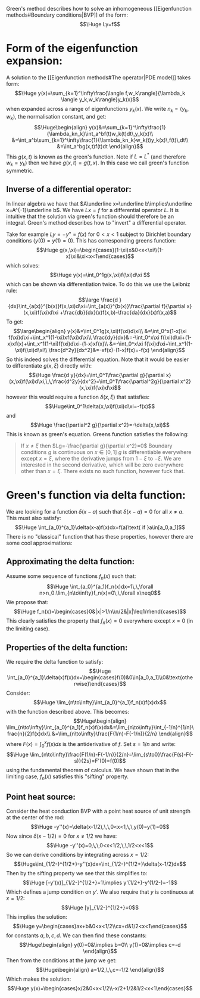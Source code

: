 Green's method describes how to solve an inhomogeneous [[Eigenfunction methods#Boundary conditions|BVP]] of the form:$$\Huge Ly=f$$

# Form of the eigenfunction expansion:

A solution to the [[Eigenfunction methods#The operator|PDE model]] takes form:$$\Huge y(x)=\sum_{k=1}^\infty\frac{\langle f,w_k\rangle}{\lambda_k \langle y_k,w_k\rangle}y_k(x)$$when expanded across a range of eigenfunctions $y_k(x)$. We write $n_k=\langle y_k,w_k\rangle$, the normalisation constant, and get:$$\Huge\begin{align}
y(x)&=\sum_{k=1}^\infty\frac{1}{\lambda_kn_k}\int_a^bf(t)w_k(t)dt\,y_k(x)\\
&=\int_a^b\sum_{k=1}^\infty\frac{1}{\lambda_kn_k}w_k(t)y_k(x)\,f(t)\,dt\\
&=\int_a^bg(x,t)f(t)dt
\end{align}$$This $g(x,t)$ is known as the green's function. Note if $L=L^*$ (and therefore $w_k=y_k$) then we have $g(x,t)=g(t,x)$. In this case we call green's function symmetric.

## Inverse of a differential operator:
In linear algebra we have that $A\underline x=\underline b\implies\underline x=A^{-1}\underline b$. We have $Lx=f$ for a differential operator $L$. It is intuitive that the solution via green's function should therefore be an integral. Green's method describes how to "invert" a differential operator.

Take for example $Ly=-y''=f(x)$ for $0<x<1$ subject to Dirichlet boundary conditions  ($y(0)=y(1)=0$). This has corresponding greens function:$$\Huge g(x,\xi)=\begin{cases}(1-\xi)x&0<x<\xi\\(1-x)\xi&\xi<x<1\end{cases}$$which solves:$$\Huge y(x)=\int_0^1g(x,\xi)f(\xi)d\xi $$which can be shown via differentiation twice. To do this we use the Leibniz rule:$$\large \frac{d }{dx}\int_{a(x)}^{b(x)}f(x,\xi)d\xi=\int_{a(x)}^{b(x)}\frac{\partial f}{\partial x}(x,\xi)f(\xi)d\xi +\frac{db}{dx}(x)f(x,b)-\frac{da}{dx}(x)f(x,a)$$To get:$$\large\begin{align}
y(x)&=\int_0^1g(x,\xi)f(\xi)d\xi\\
&=\int_0^x(1-x)\xi f(\xi)d\xi+\int_x^1(1-\xi)xf(\xi)d\xi\\
\frac{dy}{dx}&=-\int_0^x\xi f(\xi)d\xi+(1-x)xf(x)+\int_x^1(1-\xi)f(\xi)d\xi-(1-x)xf(x)\\
&=-\int_0^x\xi f(\xi)d\xi+\int_x^1(1-\xi)f(\xi)d\xi\\
\frac{d^2y}{dx^2}&=-xf(x)-(1-x)f(x)=-f(x)
\end{align}$$So this indeed solves the differential equation. Note that it would be easier to differentiate $g(x,\xi)$ directly with:$$\Huge \frac{d y}{dx}=\int_0^1\frac{\partial g}{\partial x}(x,\xi)f(\xi)d\xi,\,\,\frac{d^2y}{dx^2}=\int_0^1\frac{\partial^2g}{\partial x^2}(x,\xi)f(\xi)d\xi$$however this would require a function $\delta(x,\xi)$ that satisfies:$$\Huge\int_0^1\delta(x,\xi)f(\xi)d\xi=-f(x)$$and $$\Huge \frac{\partial^2 g}{\partial x^2}=-\delta(x,\xi)$$This is known as green's equation. Greens function satisfies the following:
> If $x\neq\xi$ then $Lg=-\frac{\partial g}{\partial x^2}=0$
> Boundary conditions
> $g$ is continuous on $x\in[0,1]$
> $g$ is differentiable everywhere except $x=\xi$, where the derivative jumps from $1-\xi$ to $-\xi$. We are interested in the second derivative, which will be zero everywhere other than $x=\xi$. There exists no such function, however fuck that.

# Green's function via delta function:

We are looking for a function $\delta(x-a)$ such that $\delta(x-a)=0$ for all $x\neq a$. This must also satisfy:$$\Huge \int_{a_0}^{a_1}\delta(x-a)f(x)dx=f(a)\text{ if }a\in[a_0,a_1]$$There is no "classical" function that has these properties, however there are some cool approximations:

## Approximating the delta function:
Assume some sequence of functions $f_n(x)$ such that:$$\Huge \int_{a_0}^{a_1}f_n(x)dx=1\,\,\forall n>n_0:\lim_{n\to\infty}f_n(x)=0\,\,\forall x\neq0$$We propose that:$$\Huge f_n(x)=\begin{cases}0&|x|>1/n\\n/2&|x|\leq1/n\end{cases}$$This clearly satisfies the property that $f_n(x)=0$ everywhere except $x=0$ (in the limiting case).

## Properties of the delta function:
We require the delta function to satisfy:$$\Huge \int_{a_0}^{a_1}\delta(x)f(x)dx=\begin{cases}f(0)&0\in[a_0,a_1]\\0&\text{otherwise}\end{cases}$$Consider:$$\Huge \lim_{n\to\infty}\int_{a_0}^{a_1}f_n(x)f(x)dx$$with the function described above. This becomes:$$\Huge\begin{align}
\lim_{n\to\infty}\int_{a_0}^{a_1}f_n(x)f(x)dx&=\lim_{n\to\infty}\int_{-1/n}^{1/n}\frac{n}{2}f(x)dx\\
&=\lim_{n\to\infty}\frac{F(1/n)-F(-1/n)}{2/n}
\end{align}$$where $F(x)=\int_0^xf(s)ds$ is the antiderivative of $f$. Set $s=1/n$ and write:$$\Huge \lim_{n\to\infty}\frac{F(1/n)-F(-1/n)}{2/n}=\lim_{s\to0}\frac{F(s)-F(-s)}{2s}=F'(0)=f(0)$$using the fundamental theorem of calculus. We have shown that in the limiting case, $f_n(x)$ satisfies this "sifting" property.

## Point heat source:
Consider the heat conduction BVP with a point heat source of unit strength at the center of the rod:$$\Huge -y''(x)=\delta(x-1/2),\,\,0<x<1,\,\,y(0)=y(1)=0$$Now since $\delta(x-1/2)=0$ for $x\neq1/2$ we have:$$\Huge -y''(x)=0,\,\,0<x<1/2,\,\,1/2<x<1$$So we can derive conditions by integrating across $x=1/2$:$$\Huge\int_{1/2-}^{1/2+}-y''(x)dx=\int_{1/2-}^{1/2+}\delta(x-1/2)dx$$Then by the sifting property we see that this simplifies to:$$\Huge [-y'(x)]_{1/2-}^{1/2+}=1\implies y'(1/2+)-y'(1/2-)=-1$$Which defines a jump condition on $y'$. We also require that $y$ is continuous at $x=1/2$:$$\Huge [y]_{1/2-}^{1/2+}=0$$This implies the solution:$$\Huge y=\begin{cases}ax+b&0<x<1/2\\cx+d&1/2<x<1\end{cases}$$for constants $a,b,c,d$. We can then find these constants:$$\Huge\begin{align}
y(0)=0&\implies b=0\\
y(1)=0&\implies c=-d
\end{align}$$Then from the conditions at the jump we get:$$\Huge\begin{align}
a=1/2,\,\,c=-1/2
\end{align}$$Which makes the solution:$$\Huge y(x)=\begin{cases}x/2&0<x<1/2\\-x/2+1/2&1/2<x<1\end{cases}$$